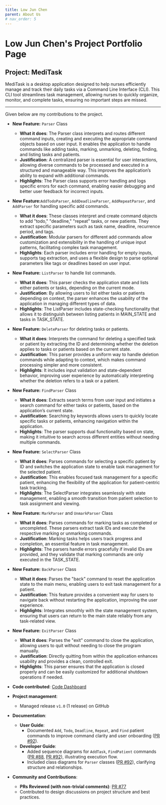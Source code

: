 ```yaml
---
title: Low Jun Chen
parent: About Us
# nav_order: 5
---
```


# Low Jun Chen's Project Portfolio Page

## Project: MediTask

MediTask is a desktop application designed to help nurses efficiently manage and track their daily tasks via a Command Line Interface (CLI). This CLI tool streamlines task management, allowing nurses to quickly organize, monitor, and complete tasks, ensuring no important steps are missed.

---

Given below are my contributions to the project.

- **New Feature:** `Parser` Class
    - **What it does**: The Parser class interprets and routes different command inputs, creating and executing the appropriate command objects based on user input. It enables the application to handle commands like adding tasks, marking, unmarking, deleting, finding, and listing tasks and patients.
    - **Justification**: A centralized parser is essential for user interactions, allowing diverse commands to be processed and executed in a structured and manageable way. This improves the application’s ability to expand with additional commands.
    - **Highlights**: The Parser class supports error handling and logs specific errors for each command, enabling easier debugging and better user feedback for incorrect inputs.
- **New Feature:**`AddTodoParser`, `AddDeadlineParser`, `AddRepeatParser`, and `AddParser` for handling specific add commands. 
    - **What it does**: These classes interpret and create command objects to add "todo," "deadline," "repeat" tasks, or new patients. They extract specific parameters such as task name, deadline, recurrence period, and tags.
    - **Justification**: Modular parsers for different add commands allow customization and extensibility in the handling of unique input patterns, facilitating complex task management.
    - **Highlights**: Each parser includes error handling for empty inputs, supports tag extraction, and uses a flexible design to parse optional parameters like tags or deadlines based on user input.
- **New Feature:** `ListParser` to handle list commands.
    - **What it does**: This parser checks the application state and lists either patients or tasks, depending on the current mode.
    - **Justification**: By allowing users to list either tasks or patients depending on context, the parser enhances the usability of the application in managing different types of data.
    - **Highlights**: The ListParser includes state-checking functionality that allows it to distinguish between listing patients in MAIN_STATE and tasks in TASK_STATE.
- **New Feature:** `DeleteParser` for deleting tasks or patients.
    - **What it does**:  Interprets the command for deleting a specified task or patient by extracting the ID and determining whether the deletion applies to tasks or patients based on the current state.
    - **Justification**: This parser provides a uniform way to handle deletion commands while adapting to context, which makes command processing simpler and more consistent.
    - **Highlights**:  It includes input validation and state-dependent behavior, improving user experience by automatically interpreting whether the deletion refers to a task or a patient.
- **New Feature:** `FindParser` Class
    - **What it does**: Extracts search terms from user input and initiates a search command for either tasks or patients, based on the application’s current state.
    - **Justification**: Searching by keywords allows users to quickly locate specific tasks or patients, enhancing navigation within the application.
    - **Highlights**: The parser supports dual functionality based on state, making it intuitive to search across different entities without needing multiple commands.
- **New Feature:** `SelectParser` Class
    - **What it does**: Parses commands for selecting a specific patient by ID and switches the application state to enable task management for the selected patient.
    - **Justification**: This enables focused task management for a specific patient, enhancing the flexibility of the application for patient-centric task tracking.
    - **Highlights**: The SelectParser integrates seamlessly with state management, enabling a smooth transition from patient selection to task assignment and viewing.
- **New Feature:** `MarkParser` and `UnmarkParser` Class
    - **What it does**: Parses commands for marking tasks as completed or uncompleted. These parsers extract task IDs and execute the respective marking or unmarking commands.
    - **Justification**: Marking tasks helps users track progress and completion, an essential feature in task management.
    - **Highlights**: The parsers handle errors gracefully if invalid IDs are provided, and they validate that marking commands are only executed in the TASK_STATE.
- **New Feature:** `BackParser` Class
    - **What it does**: Parses the "back" command to reset the application state to the main menu, enabling users to exit task management for a patient.
    - **Justification**: This feature provides a convenient way for users to navigate back without restarting the application, improving the user experience.
    - **Highlights**: Integrates smoothly with the state management system, ensuring that users can return to the main state reliably from any task-related view.
- **New Feature:** `ExitParser` Class
    - **What it does**: Parses the "exit" command to close the application, allowing users to quit without needing to close the program manually.
    - **Justification**: Directly quitting from within the application enhances usability and provides a clean, controlled exit.
    - **Highlights**: This parser ensures that the application is closed properly and can be easily customized for additional shutdown operations if needed.


- **Code contributed**: [Code Dashboard](https://nus-cs2113-ay2425s1.github.io/tp-dashboard/?search=t11&sort=groupTitle&sortWithin=title&timeframe=commit&mergegroup=&groupSelect=groupByRepos&breakdown=true&checkedFileTypes=docs~functional-code~test-code~other&since=2024-09-20&tabOpen=true&tabType=authorship&tabAuthor=lowjunchen&tabRepo=AY2425S1-CS2113-T11-1%2Ftp%5Bmaster%5D&authorshipIsMergeGroup=false&authorshipFileTypes=docs~functional-code~test-code~other&authorshipIsBinaryFileTypeChecked=false&authorshipIsIgnoredFilesChecked=false)
- **Project management**:
    - Managed release `v1.0` (1 release) on GitHub
- **Documentation**:
    - **User Guide**:
        - Documented `Add`, `Todo`, `Deadline`, `Repeat`, and `Find` patient commands to improve command clarity and user onboarding ([PR #92](https://github.com/AY2425S1-CS2113-T11-1/tp/pull/92)).
    - **Developer Guide**:
        - Added sequence diagrams for `AddTask`, `FindPatient` commands ([PR #88](https://github.com/AY2425S1-CS2113-T11-1/tp/pull/88), [PR #92](https://github.com/AY2425S1-CS2113-T11-1/tp/pull/92)), illustrating execution flow.
        - Included class diagrams for `Parser` classes ([PR #92](https://github.com/AY2425S1-CS2113-T11-1/tp/pull/92)), clarifying structure and relationships.
- **Community and Contributions**:
    - **PRs Reviewed (with non-trivial comments)**: [PR #77](https://github.com/AY2425S1-CS2113-T11-1/tp/pull/77)
    - Contributed to design discussions on project structure and best practices.
